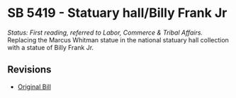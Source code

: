 # SB 5419 - Statuary hall/Billy Frank Jr
*Status: First reading, referred to Labor, Commerce & Tribal Affairs.*
Replacing the Marcus Whitman statue in the national statuary hall collection with a statue of Billy Frank Jr.

## Revisions
* [Original Bill](1/)
